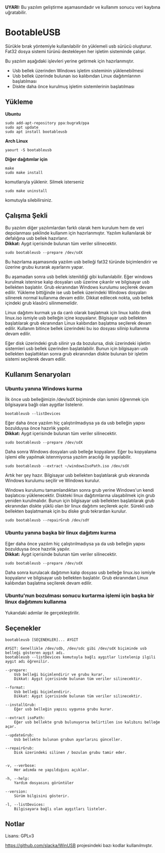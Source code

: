 **UYARI:** Bu yazılım geliştirme aşamasındadır ve kullanım sonucu veri kaybına uğratabilir.

# BootableUSB

Sürükle bırak yöntemiyle kullanılabilir ön yüklemeli usb sürücü oluşturur. Fat32 dosya sistemi türünü destekleyen her işletim sisteminde çalışır.

Bu yazılım aşağıdaki işlevleri yerine getirmek için hazırlanmıştır.
- Usb bellek üzerinden Windows işletim sisteminin yüklenebilmesi
- Usb bellek üzerinde bulunan iso kalıbından Linux dağıtımlarının başlatılması
- Diskte daha önce kurulmuş işletim sistemlerinin başlatılması

## Yükleme
**Ubuntu**
```
sudo add-apt-repository ppa:bugra9/ppa
sudo apt update
sudo apt install bootableusb
```

**Arch Linux**
```
yaourt -S bootableusb
```

**Diğer dağıtımlar için**
```
make
sudo make install
```
komutlarıyla yüklenir. Silmek isterseniz
```
sudo make uninstall
```
komutuyla silebilirsiniz.

## Çalışma Şekli
Bu yazılım diğer yazılımlardan farklı olarak hem kurulum hem de veri depolanması şeklinde kullanım için hazırlanmıştır. Yazılım kullanılarak bir defalığına usb bellek hazırlanır.  
**Dikkat:** Aygıt içerisinde bulunan tüm veriler silinecektir.
```
sudo bootableusb --prepare /dev/sdX
```
Bu hazırlama aşamasında yazılım usb belleği fat32 türünde biçimlendirir ve üzerine grubu kurarak ayarlarını yapar.

Bu aşamadan sonra usb bellek istenildiği gibi kullanılabilir. 
Eğer windows kurulmak istenirse kalıp dosyaları usb üzerine çıkarılır ve bilgisayar usb bellekten başlatılır. Grub ekranından Windows kurulumu seçilerek devam edilir. Yükleme bittiğinde ise usb bellek üzerindeki Windows dosyaları silinerek normal kullanıma devam edilir. Dikkat edilecek nokta, usb bellek içindeki grub klasörü silinmemelidir.

Linux dağıtımı kurmak ya da canlı olarak başlatmak için linux kalıbı direk linux.iso ismiyle usb belleğin içine kopyalanır. Bilgisayar usb bellekten başlatılarak grub ekranından Linux kalıbından başlatma seçilerek devam edilir. Kullanım bitince bellek üzerindeki bu iso dosyası silinip kullanıma devam edilir.

Eğer disk üzerindeki grub silinir ya da bozulursa, disk üzerindeki işletim sistemleri usb bellek üzerinden başlatılabilir. Bunun için bilgisayarı usb bellekten başlattıktan sonra grub ekranından diskte bulunan bir işletim sistemi seçilerek devam edilir.

## Kullanım Senaryoları

### Ubuntu yanına Windows kurma

İlk önce usb belleğimizin /dev/sdX biçiminde olan ismini öğrenmek için bilgisayara bağlı olan aygıtlar listelenir.
```
bootableusb --listDevices
```

Eğer daha önce yazılım hiç çalıştırılmadıysa ya da usb belleğin yapısı bozulduysa önce hazırlık yapılır.  
**Dikkat:** Aygıt içerisinde bulunan tüm veriler silinecektir.
```
sudo bootableusb --prepare /dev/sdX
```

Daha sonra Windows dosyaları usb belleğe kopyalanır. Eğer bu kopyalama işlemi elle yapılmak istenmiyorsa yazılım aracılığı ile yapılabilir.
```
sudo bootableusb --extract ~/windowsIsoPath.iso /dev/sdX
```

Artık her şey hazır. Bilgisayar usb bellekten başlatılarak grub ekranında Windows kurulumu seçilir ve Windows kurulur.

Windows kurulumu tamamlandıktan sonra grub yerine Windows'un kendi başlatıcısı yüklenecektir. Diskteki linux dağıtımlarına ulaşabilmek için grub yeniden kurulmalıdır. Bunun için bilgisayar usb bellekten başlatılarak grub ekranından diskte yüklü olan bir linux dağıtımı seçilerek açılır. Sürekli usb bellekten başlatmamak için bu diske grub tekrardan kurulur.
```
sudo bootableusb --repairGrub /dev/sdY
```

### Ubuntu yanına başka bir linux dağıtımı kurma

Eğer daha önce yazılım hiç çalıştırılmadıysa ya da usb belleğin yapısı bozulduysa önce hazırlık yapılır.  
**Dikkat:** Aygıt içerisinde bulunan tüm veriler silinecektir.
```
sudo bootableusb --prepare /dev/sdX
```

Daha sonra kurulacak dağıtımın kalıp dosyası usb belleğe linux.iso ismiyle kopyalanır ve bilgisayar usb bellekten başlatılır. Grub ekranından Linux kalıbından başlatma seçilerek devam edilir.

### Ubuntu'nun bozulması sonucu kurtarma işlemi için başka bir linux dağıtımını kullanma
Yukarıdaki adımlar ile gerçekleştirilir.


## Seçenekler

```
bootableusb [SEÇENEKLER]... AYGIT

AYGIT: Genellikle /dev/sdb, /dev/sdc gibi /dev/sdX biçiminde usb belleği gösteren aygıt adı. 
bootableusb --listDevices komutuyla bağlı aygıtlar listelenip ilgili aygıt adı öğrenilir.

--prepare: 
	Usb belleği biçimlendirir ve grubu kurar.
	Dikkat: Aygıt içerisinde bulunan tüm veriler silinecektir.

--format: 
	Usb belleği biçimlendirir.
	Dikkat: Aygıt içerisinde bulunan tüm veriler silinecektir.

--installGrub: 
	Eğer usb belleğin yapısı uygunsa grubu kurar.

--extract isoPath: 
	Eğer usb bellekte grub bulunuyorsa belirtilen iso kalıbını belleğe açar.

--updateGrub: 
	Usb bellekte bulunan grubun ayarlarını günceller.

--repairGrub: 
	Disk üzerindeki silinen / bozulan grubu tamir eder.


-v, --verbose:
	Her adımda ne yapıldığını açıklar.

-h, --help:
	Yardım dosyasını görüntüler

--version:
	Sürüm bilgisini gösterir.

-l, --listDevices:
	Bilgisayara bağlı olan aygıtları listeler.
```

## Notlar
Lisans: GPLv3

https://github.com/slacka/WinUSB projesindeki bazı kodlar kullanılmıştır.